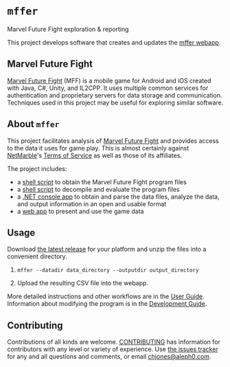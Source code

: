 # `mffer`

Marvel Future Fight exploration & reporting

This project develops software that creates and updates the
[mffer webapp](https://mffer.org).

## Marvel Future Fight

[Marvel Future Fight](http://www.marvelfuturefight.com/) (MFF) is a mobile game
for Android and iOS created with Java, C#, Unity, and IL2CPP. It uses multiple
common services for authentication and proprietary servers for data storage and
communication. Techniques used in this project may be useful for exploring
similar software.

## About `mffer`

This project facilitates analysis of [Marvel Future Fight](#marvel-future-fight)
and provides access to the data it uses for game play. This is almost certainly
against [NetMarble](https://netmarble.com)'s
[Terms of Service](https://help.netmarble.com/terms/terms_of_service_en) as well
as those of its affiliates.

The project includes:

-   a [shell script](docs/apkdl.md) to obtain the Marvel Future Fight
    program files
-   a [shell script](docs/autoanalyze.md) to decompile and evaluate the program
    files
-   a [.NET console app](docs/mffer.md) to obtain and parse the data files,
    analyze the data, and output information in an open and usable format
-   a [web app](docs/webapp.md) to present and use the game data

## Usage

Download
[the latest release](https://github.com/therealchjones/mffer/releases/latest)
for your platform and unzip the files into a convenient directory.

1.  ```shell
    mffer --datadir data_directory --outputdir output_directory
    ```
2.  Upload the resulting CSV file into the webapp.

More detailed instructions and other workflows are in the
[User Guide](docs/USAGE.md). Information about modifying the program is in the
[Development Guide](docs/Development.md).

## Contributing

Contributions of all kinds are welcome. [CONTRIBUTING](docs/CONTRIBUTING.md) has
information for contributors with any level or variety of experience. Use
[the issues tracker](https://github.com/therealchjones/mffer/issues) for any
and all questions and comments, or email <chjones@aleph0.com>.
